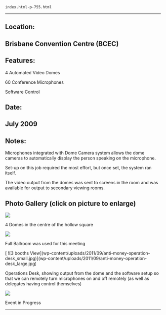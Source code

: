 
    index.html-p-755.html
----------------------------------------------------------

## Location:

## Brisbane Convention Centre (BCEC)

## Features:

4 Automated Video Domes

60 Conference Microphones

Software Control

## Date:

## July 2009

## Notes:

Microphones integrated with Dome Camera system allows the dome cameras to automatically display the person speaking on the microphone.

Set-up on this job required the most effort, but once set, the system ran itself.

The video output from the domes was sent to screens in the room and was available for output to secondary viewing rooms.

## Photo Gallery (click on picture to enlarge)

[ ![ ](wp-content/uploads/2011/09/anti-money-4domes_small.jpg)](wp-content/uploads/2011/09/anti-money-4domes_large.jpg)

4 Domes in the centre of the hollow square

[ ![  ](wp-content/uploads/2011/09/anti-money-full-ballroom_small.jpg)](wp-content/uploads/2011/09/anti-money-full-ballroom_large.jpg)

Full Ballroom was used for this meeting

[ ![3 booths View](wp-content/uploads/2011/09/anti-money-operation- desk_small.jpg)](wp-content/uploads/2011/09/anti-money-operation- desk_large.jpg)

Operations Desk, showing output from the dome and the software setup so that we can remotely turn microphones on and off remotely (as well as delegates having control themselves)

[ ![ ](wp-content/uploads/2011/09/anti-money-event_small.jpg)](wp-content/uploads/2011/09/anti-money-event_large.jpg)

Event in Progress




----------------------------------------------------------
